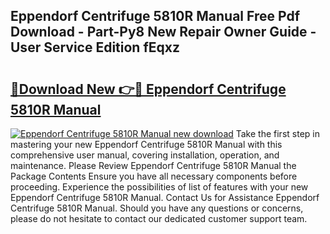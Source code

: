 ## Eppendorf Centrifuge 5810R Manual Free Pdf Download - Part-Py8 New Repair Owner Guide - User Service Edition fEqxz

# <h2><a href="http://bc16076.oget.top/?id=Eppendorf+Centrifuge+5810R+Manual">🔗Download New 👉🔴 Eppendorf Centrifuge 5810R Manual</a></h2>

[![Eppendorf Centrifuge 5810R Manual new download](https://i.imgur.com/5g1atiW.png)](http://bc16076.oget.top/?id=Eppendorf+Centrifuge+5810R+Manual)
Take the first step in mastering your new Eppendorf Centrifuge 5810R Manual with this comprehensive user manual, covering installation, operation, and maintenance. Please Review Eppendorf Centrifuge 5810R Manual the Package Contents Ensure you have all necessary components before proceeding. Experience the possibilities of list of features with your new Eppendorf Centrifuge 5810R Manual. Contact Us for Assistance Eppendorf Centrifuge 5810R Manual. Should you have any questions or concerns, please do not hesitate to contact our dedicated customer support team.
